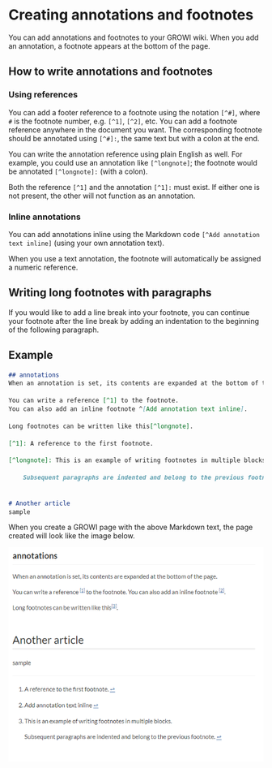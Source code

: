 # Creating annotations and footnotes

You can add annotations and footnotes to your GROWI wiki.
When you add an annotation, a footnote appears at the bottom of the page.

## How to write annotations and footnotes

### Using references

You can add a footer reference to a footnote using the notation
`[^#]`, where `#` is the footnote number, e.g. `[^1]`, `[^2]`, etc. You can add a footnote reference anywhere in the document you want.  The corresponding footnote should be annotated using `[^#]:`, the same text but with a colon at the end.

You can write the annotation reference using plain English as well.
For example, you could use an annotation like `[^longnote]`; the footnote would be annotated `[^longnote]:` (with a colon).

Both the reference `[^1]` and the annotation `[^1]:` must exist.
If either one is not present, the other will not function as an annotation.

### Inline annotations

You can add annotations inline using the Markdown code `[^Add annotation text inline]`
(using your own annotation text).

When you use a text annotation, the footnote will automatically be assigned a numeric reference.

## Writing long footnotes with paragraphs

If you would like to add a line break into your footnote, you can continue your footnote after the line break by adding an indentation to the beginning of the following paragraph.

## Example

```markdown
## annotations
When an annotation is set, its contents are expanded at the bottom of the page.

You can write a reference [^1] to the footnote.
You can also add an inline footnote ^[Add annotation text inline].

Long footnotes can be written like this[^longnote].

[^1]: A reference to the first footnote.

[^longnote]: This is an example of writing footnotes in multiple blocks.

    Subsequent paragraphs are indented and belong to the previous footnote.


# Another article
sample
```

When you create a GROWI page with the above Markdown text, the page created will look like the image below.

![footnote](./images/footnote.png)
